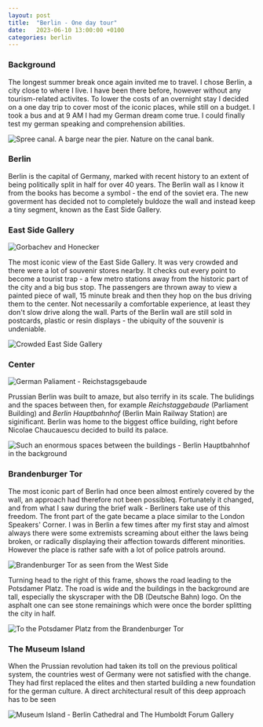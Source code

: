 ```yaml
---
layout: post
title:  "Berlin - One day tour"
date:   2023-06-10 13:00:00 +0100
categories: berlin
---
```


### Background

The longest summer break once again invited me to travel. I chose Berlin, a city close to where I live. I have been there before, 
however without any tourism-related activites. To lower the costs of an overnight stay I decided on a one day trip to cover most of
the iconic places, while still on a budget. I took a bus and at 9 AM I had my German dream come true. 
I could finally test my german speaking and comprehension abilities.

![Spree canal. A barge near the pier. Nature on the canal bank.](/assets/images/berlin_tour/berliner_dom_humboldt_forum.jpg)

### Berlin

Berlin is the capital of Germany, marked with recent history to an extent of being politically split in half for over 40 years.
The Berlin wall as I know it from the books has become a symbol - the end of the soviet era. The new goverment has decided not to
completely buldoze the wall and instead keep a tiny segment, known as the East Side Gallery.

### East Side Gallery

![Gorbachev and Honecker](/assets/images/berlin_tour/gorbachev_east_side_gallery.jpg)

The most iconic view of the East Side Gallery. It was very crowded and there were a lot of souvenir stores nearby. It checks out
every point to become a tourist trap - a few metro stations away from the historic part of the city and a big bus stop.
The passengers are thrown away to view a painted piece of wall, 15 minute break and then they hop on the bus driving them to the center.
Not necessarily a comfortable experience, at least they don't slow drive along the wall. Parts of the Berlin wall are still sold in postcards,
plastic or resin displays - the ubiquity of the souvenir is undeniable.

![Crowded East Side Gallery](/assets/images/berlin_tour/crowded_east_side_gallery.jpg)

### Center

![German Paliament - Reichstagsgebaude](/assets/images/berlin_tour/reichstagsgebaude.jpg)

Prussian Berlin was built to amaze, but also terrify in its scale. The bulidings and the spaces between then, for example *Reichstaggebaude* (Parliament Building) and *Berlin Hauptbahnhof* (Berlin Main Railway Station) are siginificant. Berlin was home to the biggest office building, right before Nicolae
Chaucauescu decided to build its palace. 

![Such an enormous spaces between the buildings - Berlin Hauptbahnhof in the background](/assets/images/berlin_tour/hbf_from_a_bridge.jpg)

### Brandenburger Tor

The most iconic part of Berlin had once been almost entirely covered by the wall, an approach had therefore not been possibleq. 
Fortunately it changed, and from what I saw during the brief walk - Berliners take use of this freedom. The front part of the gate became
a place similar to the London Speakers' Corner. I was in Berlin a few times after my first stay and almost always there were some extremists screaming about either the laws being broken, or radically displaying their affection towards different minorities. However the place is rather safe with a lot of police patrols around.

![Brandenburger Tor as seen from the West Side](/assets/images/berlin_tour/brandenburger_tor.jpg)

Turning head to the right of this frame, shows the road leading to the Potsdamer Platz. The road is wide and the buildings in the background are tall, especially the skyscraper with the DB (Deutsche Bahn) logo. On the asphalt one can see stone remainings which were once the border splitting the city in half.

![To the Potsdamer Platz from the Brandenburger Tor](/assets/images/berlin_tour/to_potsdamer_platz.jpg)

### The Museum Island

When the Prussian revolution had taken its toll on the previous political system, the countries west of Germany were not satisfied with the change.
They had first replaced the elites and then started building a new foundation for the german culture. A direct architectural result of this deep approach
has to be seen

![Museum Island - Berlin Cathedral and The Humboldt Forum Gallery](/assets/images/berlin_tour/berliner_dom_humboldt_forum.jpg)